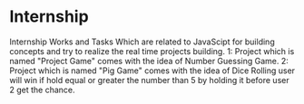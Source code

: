 # Internship
Internship Works and Tasks
Which are related to JavaScipt for building concepts and try to realize the real time projects building.
1: Project which is named "Project Game" comes with the idea of Number Guessing Game.
2: Project which is named "Pig Game" comes with the idea of Dice Rolling user will win if hold equal or greater the number than 5 by holding it before user 2 get the chance. 